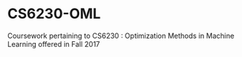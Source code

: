 # CS6230-OML
Coursework pertaining to CS6230 : Optimization Methods in Machine Learning offered in Fall 2017
